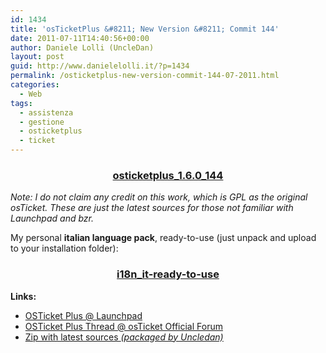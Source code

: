 ```yaml
---
id: 1434
title: 'osTicketPlus &#8211; New Version &#8211; Commit 144'
date: 2011-07-11T14:40:56+00:00
author: Daniele Lolli (UncleDan)
layout: post
guid: http://www.danielelolli.it/?p=1434
permalink: /osticketplus-new-version-commit-144-07-2011.html
categories:
  - Web
tags:
  - assistenza
  - gestione
  - osticketplus
  - ticket
---
```

<h3 style="text-align: center;">
  <a title="osticketplus_1.6.0_144" href="http://www.danielelolli.it/wp-content/uploads/2011/07/osticketplus_1.6.0_144.zip" target="_blank">osticketplus_1.6.0_144</a>
</h3>

_Note: I do not claim any credit on this work, which is GPL as the original osTicket. These are just the latest sources for those not familiar with Launchpad and bzr._
  
My personal **italian language pack**, ready-to-use (just unpack and upload to your installation folder):

<h3 style="text-align: center;">
  <a href="http://www.danielelolli.it/wp-content/uploads/2011/07/i18n_it-ready-to-use.zip">i18n_it-ready-to-use</a>
</h3>

**Links:**

  * <a title="OSTicket Plus @ Launchpad" href="https://launchpad.net/osticketplus" target="_blank">OSTicket Plus @ Launchpad</a>
  * <a title="OSTicket Plus Thread @ osTicket Official Forum" href="http://osticket.com/forums/showthread.php?t=4688&highlight=osticketplus" target="_blank">OSTicket Plus Thread @ osTicket Official Forum</a>
  * <a title="osticketplus_1.6.0_144.zip" href="http://www.danielelolli.it/wp-content/uploads/2011/07/osticketplus_1.6.0_144.zip" target="_blank">Zip with latest sources <em>(packaged by Uncledan)</em></a>
